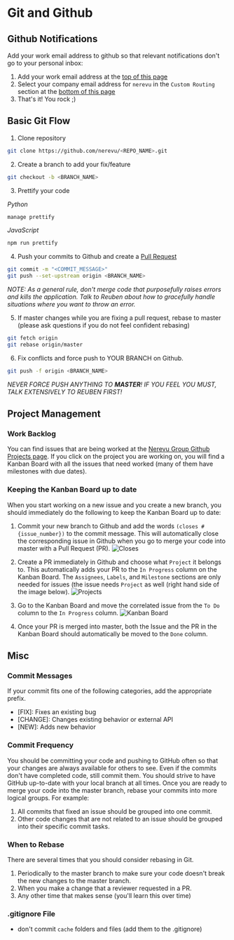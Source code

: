 # Git and Github

## Github Notifications

Add your work email address to github so that relevant notifications don't go to your personal inbox:

1. Add your work email address at the [top of this page](https://github.com/settings/emails)
2. Select your company email address for `nerevu` in the `Custom Routing` section at the [bottom of this page](https://github.com/settings/notifications)
3. That's it! You rock ;)

## Basic Git Flow

1. Clone repository

```bash
git clone https://github.com/nerevu/<REPO_NAME>.git
```

2. Create a branch to add your fix/feature

```bash
git checkout -b <BRANCH_NAME>
```

3. Prettify your code

*Python*

```bash
manage prettify
```

*JavaScript*

```bash
npm run prettify
```

4. Push your commits to Github and create a [Pull Request](https://help.github.com/en/github/collaborating-with-issues-and-pull-requests/creating-a-pull-request)

```bash
git commit -m "<COMMIT_MESSAGE>"
git push --set-upstream origin <BRANCH_NAME>
```

*NOTE: As a general rule, don't merge code that purposefully raises errors and kills the application. Talk to Reuben about how to gracefully handle situations where you want to throw an error.*

5. If master changes while you are fixing a pull request, rebase to master (please ask questions if you do not feel confident rebasing)

```bash
git fetch origin
git rebase origin/master
```

6. Fix conflicts and force push to YOUR BRANCH on Github.

```bash
git push -f origin <BRANCH_NAME>
```

*NEVER FORCE PUSH ANYTHING TO **MASTER**! IF YOU FEEL YOU MUST, TALK EXTENSIVELY TO REUBEN FIRST!*

## Project Management

### Work Backlog

You can find issues that are being worked at the [Nerevu Group Github Projects page](https://github.com/orgs/nerevu/projects). If you click on the project you are working on, you will find a Kanban Board with all the issues that need worked (many of them have milestones with due dates).

### Keeping the Kanban Board up to date

When you start working on a new issue and you create a new branch, you should immediately do the following to keep the Kanban Board up to date:

1. Commit your new branch to Github and add the words `(closes #{issue_number})` to the commit message. This will automatically close the corresponding issue in Github when you go to merge your code into master with a Pull Request (PR).
   ![Closes](https://user.fm/files/v2-d3f896981e40c790ac8fc6cb66a3e627/closes.png)

2. Create a PR immediately in Github and choose what `Project` it belongs to. This automatically adds your PR to the `In Progress` column on the Kanban Board. The `Assignees`, `Labels`, and `Milestone` sections are only needed for issues (the issue needs `Project` as well (right hand side of the image below).
   ![Projects](https://user.fm/files/v2-d3fe2b5084f7823c1c3fbe100fadfb3b/PR.png)

3. Go to the Kanban Board and move the correlated issue from the `To Do` column to the `In Progress` column.
   ![Kanban Board](https://user.fm/files/v2-4f9e2e3d18c03a7e48898b33fc1cd24a/kanban.png)

4. Once your PR is merged into master, both the Issue and the PR in the Kanban Board should automatically be moved to the `Done` column.

## Misc

### Commit Messages

If your commit fits one of the following categories, add the appropriate prefix.

- [FIX]: Fixes an existing bug
- [CHANGE]: Changes existing behavior or external API
- [NEW]: Adds new behavior

### Commit Frequency

You should be committing your code and pushing to GitHub often so that your changes are always available for others to see. Even if the commits don't have completed code, still commit them. You should strive to have GitHub up-to-date with your local branch at all times. Once you are ready to merge your code into the master branch, rebase your commits into more logical groups. For example:

1. All commits that fixed an issue should be grouped into one commit.
2. Other code changes that are not related to an issue should be grouped into their specific commit tasks.

### When to Rebase

There are several times that you should consider rebasing in Git.

1. Periodically to the master branch to make sure your code doesn't break the new changes to the master branch.
2. When you make a change that a reviewer requested in a PR.
3. Any other time that makes sense (you'll learn this over time)

### .gitignore File

- don't commit `cache` folders and files (add them to the .gitignore)
